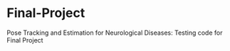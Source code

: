 # Final-Project
Pose Tracking and Estimation for Neurological Diseases:  Testing code for Final Project 
